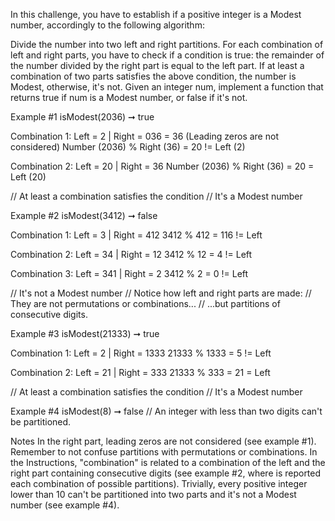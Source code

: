 In this challenge, you have to establish if a positive integer is a Modest number, accordingly to the following algorithm:

Divide the number into two left and right partitions.
For each combination of left and right parts, you have to check if a condition is true: the remainder of the number divided by the right part is equal to the left part.
If at least a combination of two parts satisfies the above condition, the number is Modest, otherwise, it's not.
Given an integer num, implement a function that returns true if num is a Modest number, or false if it's not.

Example #1
isModest(2036) ➞ true

Combination 1:
Left = 2 | Right = 036 = 36 (Leading zeros are not considered)
Number (2036) % Right (36) =  20 != Left (2)

Combination 2:
Left = 20 | Right = 36
Number (2036) % Right (36) = 20 = Left (20)

// At least a combination satisfies the condition
// It's a Modest number

Example #2
isModest(3412) ➞ false

Combination 1:
Left = 3 | Right = 412
3412 % 412 = 116 != Left

Combination 2:
Left = 34 | Right = 12
3412 % 12 = 4 != Left

Combination 3:
Left = 341 | Right = 2
3412 % 2 = 0 != Left

// It's not a Modest number
// Notice how left and right parts are made:
// They are not permutations or combinations...
// ...but partitions of consecutive digits.

Example #3
isModest(21333) ➞ true

Combination 1:
Left = 2 | Right = 1333
21333 % 1333 = 5 != Left

Combination 2:
Left = 21 | Right = 333
21333 % 333 = 21 = Left

// At least a combination satisfies the condition
// It's a Modest number

Example #4
isModest(8) ➞ false
// An integer with less than two digits can't be partitioned.

Notes
In the right part, leading zeros are not considered (see example #1).
Remember to not confuse partitions with permutations or combinations. In the Instructions, "combination" is related to a combination of the left and the right part containing consecutive digits (see example #2, where is reported each combination of possible partitions).
Trivially, every positive integer lower than 10 can't be partitioned into two parts and it's not a Modest number (see example #4).